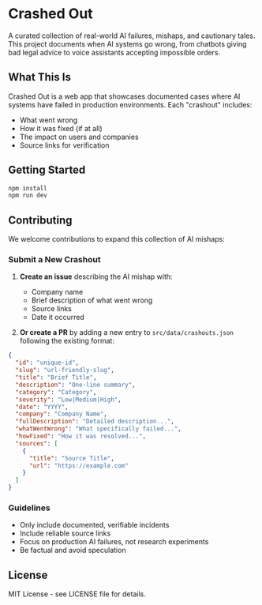 # Crashed Out

A curated collection of real-world AI failures, mishaps, and cautionary tales. This project documents when AI systems go wrong, from chatbots giving bad legal advice to voice assistants accepting impossible orders.

## What This Is

Crashed Out is a web app that showcases documented cases where AI systems have failed in production environments. Each "crashout" includes:

- What went wrong
- How it was fixed (if at all)
- The impact on users and companies
- Source links for verification

## Getting Started

```bash
npm install
npm run dev
```

## Contributing

We welcome contributions to expand this collection of AI mishaps:

### Submit a New Crashout

1. **Create an issue** describing the AI mishap with:
   - Company name
   - Brief description of what went wrong
   - Source links
   - Date it occurred

2. **Or create a PR** by adding a new entry to `src/data/crashouts.json` following the existing format:

```json
{
  "id": "unique-id",
  "slug": "url-friendly-slug",
  "title": "Brief Title",
  "description": "One-line summary",
  "category": "Category",
  "severity": "Low|Medium|High",
  "date": "YYYY",
  "company": "Company Name",
  "fullDescription": "Detailed description...",
  "whatWentWrong": "What specifically failed...",
  "howFixed": "How it was resolved...",
  "sources": [
    {
      "title": "Source Title",
      "url": "https://example.com"
    }
  ]
}
```

### Guidelines

- Only include documented, verifiable incidents
- Include reliable source links
- Focus on production AI failures, not research experiments
- Be factual and avoid speculation

## License

MIT License - see LICENSE file for details.
